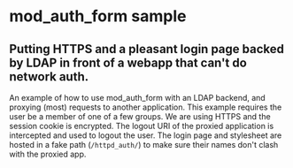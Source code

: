 # mod_auth_form sample
## Putting HTTPS and a pleasant login page backed by LDAP in front of a webapp that can't do network auth.

An example of how to use mod_auth_form with an LDAP backend, and proxying (most) requests to
another application. This example requires the user be a member of one of a few groups.
We are using HTTPS and the session cookie is encrypted. The logout URI of the proxied
application is intercepted and used to logout the user. The login page and stylesheet are
hosted in a fake path (`/httpd_auth/`) to make sure their names don't clash with the proxied
app.

